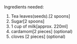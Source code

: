 Ingredients needed:
1. Tea leaves(seeds).[2 spoons]
2. Sugar[2 spoons]
3. 1 cup of milk[approx. 220ml]
4. cardamom[2 pieces] (optional)
5. cloves [2 pieces] (optional)